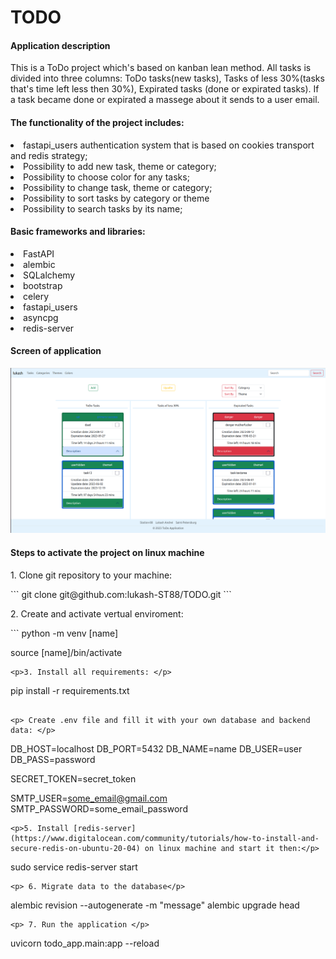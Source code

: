 <h1>TODO</h1>

<h4> Application description</h4>
This is a ToDo project which's based on kanban lean method. All tasks is divided into three columns: ToDo tasks(new tasks), Tasks of less 30%(tasks that's time left less then 30%), Expirated tasks (done or expirated tasks). If a task became done or expirated a massege about it sends to a user email.

<ui><h4>The functionality of the project includes:</h4></ui>
<li>fastapi_users authentication system that is based on cookies transport and redis strategy; </li>

<li>Possibility to add new task, theme or category;</li>
<li>Possibility to choose color for any tasks;</li>
<li>Possibility to change task, theme or category;</li>
<li>Possibility to sort tasks by category or theme</li>
<li>Possibility to search tasks by its name;</li>

<ui><h4>Basic frameworks and libraries:</h4></ui>
<li>FastAPI
<li>alembic
<li>SQLalchemy
<li>bootstrap
<li>celery
<li>fastapi_users
<li>asyncpg
<li>redis-server

<h4>Screen of application</h4>

![Alt text](Screenshot_of_app.png)

<h4> Steps to activate the project on linux machine</h4>
<p>1. Clone git repository to your machine:</p>
```
git clone git@github.com:lukash-ST88/TODO.git
```
<p>2. Create and activate vertual enviroment:</p>
```
python -m venv [name]

source [name]/bin/activate
```
<p>3. Install all requirements: </p>
```
pip install -r requirements.txt 
```

<p> Create .env file and fill it with your own database and backend data: </p>
```
DB_HOST=localhost
DB_PORT=5432
DB_NAME=name
DB_USER=user
DB_PASS=password

SECRET_TOKEN=secret_token

SMTP_USER=some_email@gmail.com
SMTP_PASSWORD=some_email_password
```
<p>5. Install [redis-server](https://www.digitalocean.com/community/tutorials/how-to-install-and-secure-redis-on-ubuntu-20-04) on linux machine and start it then:</p>
```
sudo service redis-server start
```
<p> 6. Migrate data to the database</p>
```
alembic revision --autogenerate -m "message"
alembic upgrade head
```
<p> 7. Run the application </p>
```
uvicorn todo_app.main:app --reload
```

